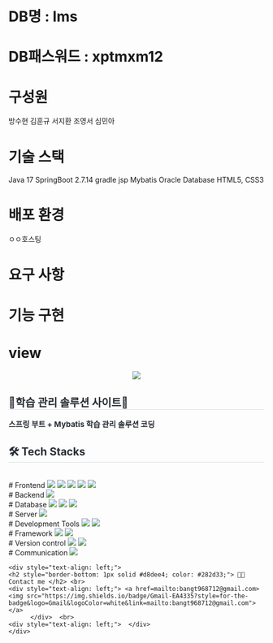# DB명 : lms
# DB패스워드 : xptmxm12

# 구성원
방수현
김훈규
서지환
조영서
심민아

# 기술 스택
Java 17
SpringBoot 2.7.14
gradle
jsp
Mybatis
Oracle Database
HTML5, CSS3

# 배포 환경
ㅇㅇ호스팅

# 요구 사항

# 기능 구현

# view


<div align= "center">
    <img src="https://capsule-render.vercel.app/api?type=waving&color=0:b8cfff,100:61ff73&height=120&text=&animation=&fontColor=000000&fontSize=70" />
</div>
    <div style="text-align: left;"> 
    <h2 style="border-bottom: 1px solid #d8dee4; color: #282d33;"> 📕학습 관리 솔루션 사이트📕 </h2>  
    <div style="font-weight: 700; font-size: 15px; text-align: left; color: #282d33;"> 스프링 부트 + Mybatis 학습 관리 솔루션 코딩 </div> 
    </div>
    <div style="text-align: left;">
    <h2 style="border-bottom: 1px solid #d8dee4; color: #282d33;"> 🛠️ Tech Stacks </h2> <br> 
    <div style="margin: ; text-align: left;" "text-align: left;">
        # Frontend
            <img src="https://img.shields.io/badge/html5-E34F26?style=for-the-badge&logo=html5&logoColor=white">
            <img src="https://img.shields.io/badge/css-1572B6?style=for-the-badge&logo=css3&logoColor=white">
            <img src="https://img.shields.io/badge/javascript-F7DF1E?style=for-the-badge&logo=javascript&logoColor=black">
            <img src="https://img.shields.io/badge/jquery-0769AD?style=for-the-badge&logo=jquery&logoColor=white">
            <img src="https://img.shields.io/badge/Ajax-007396?style=for-the-badge&logo=Ajax&logoColor=white">
    </div>
    <div style="margin: ; text-align: left;" "text-align: left;">
        # Backend
            <img src="https://img.shields.io/badge/Java-007396?style=for-the-badge&logo=Java&logoColor=white">
    </div>
    <div style="margin: ; text-align: left;" "text-align: left;">
        # Database
          <img src="https://img.shields.io/badge/Oracle-F80000?style=for-the-badge&logo=Oracle&logoColor=white">
          <img src="https://img.shields.io/badge/MariaDB-003545?style=for-the-badge&logo=MariaDB&logoColor=white">
          <img src="https://img.shields.io/badge/MySQL-4479A1?style=for-the-badge&logo=MySQL&logoColor=white">    
    </div>
    <div style="margin: ; text-align: left;" "text-align: left;">
        # Server
            <img src="https://img.shields.io/badge/Apache Tomcat-F8DC75?style=for-the-badge&logo=Apache Tomcat&logoColor=white">
    </div>
    <div style="margin: ; text-align: left;" "text-align: left;">
        # Development Tools
        <img src="https://img.shields.io/badge/IntelliJ IDEA-#000000?style=for-the-badge&logo=IntelliJ IDEA&logoColor=white">
        <img src="https://img.shields.io/badge/Visual Studio Code-#007ACC?style=for-the-badge&logo=Visual Studio Code&logoColor=white">
    </div>
    <div style="margin: ; text-align: left;" "text-align: left;">
        # Framework
            <img src="https://img.shields.io/badge/Spring Boot-6DB33F?style=for-the-badge&logo=Spring Boot&logoColor=white">
            <img src="https://img.shields.io/badge/bootstrap-7952B3?style=for-the-badge&logo=bootstrap&logoColor=white">
    </div>
    <div style="margin: ; text-align: left;" "text-align: left;">
        # Version control
            <img src="https://img.shields.io/badge/Git-F05032?style=for-the-badge&logo=Git&logoColor=white">
            <img src="https://img.shields.io/badge/Github-181717?style=for-the-badge&logo=Github&logoColor=white">
    </div>
    <div style="margin: ; text-align: left;" "text-align: left;">
        # Communication
            <img src="https://img.shields.io/badge/Notion-000000?style=for-the-badge&logo=Notion&logoColor=white">
    </div>
        
          
          

          


          


    <div style="text-align: left;">
    <h2 style="border-bottom: 1px solid #d8dee4; color: #282d33;"> 🧑‍💻 Contact me </h2> <br> 
    <div style="text-align: left;"> <a href=mailto:bangt968712@gmail.com> <img src="https://img.shields.io/badge/Gmail-EA4335?style=for-the-badge&logo=Gmail&logoColor=white&link=mailto:bangt968712@gmail.com"> </a>
          </div>  <br> 
    <div style="text-align: left;">  </div> 
    </div>
    
